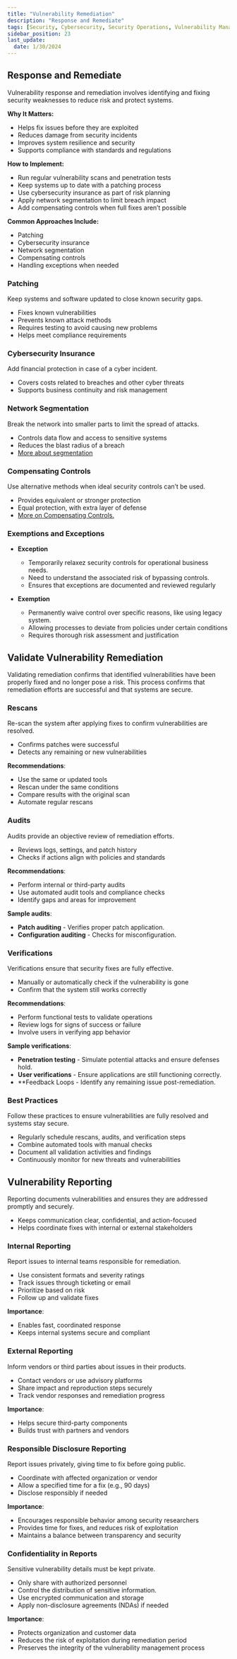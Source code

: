 ```yaml
---
title: "Vulnerability Remediation"
description: "Response and Remediate"
tags: [Security, Cybersecurity, Security Operations, Vulnerability Management]
sidebar_position: 23
last_update:
  date: 1/30/2024
---
```




## Response and Remediate 

Vulnerability response and remediation involves identifying and fixing security weaknesses to reduce risk and protect systems.

**Why It Matters:**

- Helps fix issues before they are exploited
- Reduces damage from security incidents
- Improves system resilience and security
- Supports compliance with standards and regulations

**How to Implement:**

- Run regular vulnerability scans and penetration tests
- Keep systems up to date with a patching process
- Use cybersecurity insurance as part of risk planning
- Apply network segmentation to limit breach impact
- Add compensating controls when full fixes aren’t possible

**Common Approaches Include:**

- Patching
- Cybersecurity insurance
- Network segmentation
- Compensating controls
- Handling exceptions when needed


### Patching

Keep systems and software updated to close known security gaps.

- Fixes known vulnerabilities
- Prevents known attack methods
- Requires testing to avoid causing new problems
- Helps meet compliance requirements

### Cybersecurity Insurance

Add financial protection in case of a cyber incident.

- Covers costs related to  breaches and other cyber threats
- Supports business continuity and risk management 


### Network Segmentation

Break the network into smaller parts to limit the spread of attacks.

- Controls data flow and access to sensitive systems
- Reduces the blast radius of a breach
- [More about segmentation](/docs/003-Security-Architecture/001-Security-Design.md#isolation-and-segmentation)


### Compensating Controls

Use alternative methods when ideal security controls can’t be used.

- Provides equivalent or stronger protection
- Equal protection, with extra layer of defense
- [More on Compensating Controls.](/docs/007-Cybersecurity/001-Risk-and-Governance/040-Security-Controls.md#compensating-controls)


### Exemptions and Exceptions

- **Exception**
   - Temporarily relaxez security controls for operational business needs.
   - Need to understand the associated risk of bypassing controls.
   - Ensures that exceptions are documented and reviewed regularly

- **Exemption**
   - Permanently waive control over specific reasons, like using legacy system.
   - Allowing processes to deviate from policies under certain conditions
   - Requires thorough risk assessment and justification


## Validate Vulnerability Remediation

Validating remediation confirms that identified vulnerabilities have been properly fixed and no longer pose a risk. This process confirms that remediation efforts are successful and that systems are secure.


### Rescans


Re-scan the system after applying fixes to confirm vulnerabilities are resolved.

- Confirms patches were successful
- Detects any remaining or new vulnerabilities

**Recommendations**:

- Use the same or updated tools
- Rescan under the same conditions
- Compare results with the original scan
- Automate regular rescans

### Audits

Audits provide an objective review of remediation efforts.

- Reviews logs, settings, and patch history
- Checks if actions align with policies and standards

**Recommendations**:

- Perform internal or third-party audits
- Use automated audit tools and compliance checks
- Identify gaps and areas for improvement

**Sample audits**:

- **Patch auditing** - Verifies proper patch application.
- **Configuration auditing** - Checks for misconfiguration.


### Verifications

Verifications ensure that security fixes are fully effective.

- Manually or automatically check if the vulnerability is gone
- Confirm that the system still works correctly

**Recommendations**:

- Perform functional tests to validate operations
- Review logs for signs of success or failure
- Involve users in verifying app behavior

**Sample verifications**:

- **Penetration testing** - Simulate potential attacks and ensure defenses hold.
- **User verifications** - Ensure applications are still functioning correctly.
- **Feedback Loops - Identify any remaining issue post-remediation.

### Best Practices

Follow these practices to ensure vulnerabilities are fully resolved and systems stay secure.

- Regularly schedule rescans, audits, and verification steps
- Combine automated tools with manual checks
- Document all validation activities and findings
- Continuously monitor for new threats and vulnerabilities


## Vulnerability Reporting 

Reporting documents vulnerabilities and ensures they are addressed promptly and securely.

- Keeps communication clear, confidential, and action-focused
- Helps coordinate fixes with internal or external stakeholders


### Internal Reporting

Report issues to internal teams responsible for remediation.

- Use consistent formats and severity ratings
- Track issues through ticketing or email
- Prioritize based on risk
- Follow up and validate fixes

**Importance**:

- Enables fast, coordinated response
- Keeps internal systems secure and compliant


### External Reporting

Inform vendors or third parties about issues in their products.

- Contact vendors or use advisory platforms
- Share impact and reproduction steps securely
- Track vendor responses and remediation progress

**Importance**:

- Helps secure third-party components
- Builds trust with partners and vendors



### Responsible Disclosure Reporting

Report issues privately, giving time to fix before going public.

- Coordinate with affected organization or vendor
- Allow a specified time for a fix (e.g., 90 days)
- Disclose responsibly if needed

**Importance**:

- Encourages responsible behavior among security researchers
- Provides time for fixes, and reduces risk of exploitation
- Maintains a balance between transparency and security

### Confidentiality in Reports

Sensitive vulnerability details must be kept private.

- Only share with authorized personnel
- Control the distribution of sensitive information.
- Use encrypted communication and storage
- Apply non-disclosure agreements (NDAs) if needed

**Importance**:

- Protects organization and customer data
- Reduces the risk of exploitation during remediation period
- Preserves the integrity of the vulnerability management process




